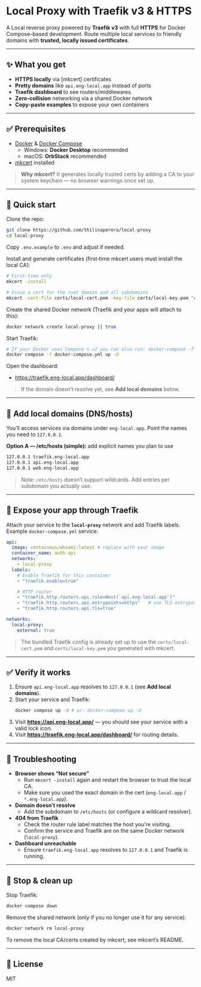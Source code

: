 # Local Proxy with Traefik v3 & HTTPS

A Local reverse proxy powered by **Traefik v3** with full **HTTPS** for Docker Compose–based development. Route multiple local services to friendly domains with **trusted, locally issued certificates**.

---

## ✨ What you get
- **HTTPS locally** via [mkcert] certificates
- **Pretty domains** like `api.eng-local.app` instead of ports
- **Traefik dashboard** to see routers/middlewares
- **Zero-collision** networking via a shared Docker network
- **Copy‑paste examples** to expose your own containers

---

## ✅ Prerequisites
- [Docker](https://docs.docker.com/get-docker/) & [Docker Compose](https://docs.docker.com/compose/)
  - Windows: **Docker Desktop** recommended
  - macOS: **OrbStack** recommended
- [mkcert](https://github.com/FiloSottile/mkcert) installed

> **Why mkcert?** It generates locally trusted certs by adding a CA to your system keychain — no browser warnings once set up.

---

## 🚀 Quick start

Clone the repo:
```bash
git clone https://github.com/thilinaperera/local-proxy
cd local-proxy
```

Copy `.env.example` to `.env` and adjust if needed.

Install and generate certificates (first‑time mkcert users must install the local CA):
```bash
# First‑time only
mkcert -install

# Issue a cert for the root domain and all subdomains
mkcert -cert-file certs/local-cert.pem -key-file certs/local-key.pem "eng-local.app" "*.eng-local.app"
```

Create the shared Docker network (Traefik and your apps will attach to this):
```bash
docker network create local-proxy || true
```

Start Traefik:
```bash
# If your Docker uses Compose < v2 you can also run: docker-compose -f docker-compose.yml up -d
docker compose -f docker-compose.yml up -d
```

Open the dashboard:
- https://traefik.eng-local.app/dashboard/

> If the domain doesn’t resolve yet, see **Add local domains** below.

---

## 🧭 Add local domains (DNS/hosts)
You’ll access services via domains under `eng-local.app`. Point the names you need to `127.0.0.1`.

**Option A — /etc/hosts (simple):** add explicit names you plan to use

``` sh
127.0.0.1 traefik.eng-local.app
127.0.0.1 api.eng-local.app
127.0.0.1 web.eng-local.app
```

> Note: `/etc/hosts` doesn’t support wildcards. Add entries per subdomain you actually use.

---

## 🧩 Expose your app through Traefik

Attach your service to the **`local-proxy`** network and add Traefik labels. Example `docker-compose.yml` service:

```yaml
api:
  image: containous/whoami:latest # replace with your image
  container_name: auth-api
  networks:
    - local-proxy
  labels:
    # Enable Traefik for this container
    - "traefik.enable=true"

    # HTTP router
    - "traefik.http.routers.api.rule=Host(`api.eng-local.app`)"
    - "traefik.http.routers.api.entrypoints=https"   # use TLS entrypoint
    - "traefik.http.routers.api.tls=true"

networks:
  local-proxy:
    external: true
```

> The bundled Traefik config is already set up to use the `certs/local-cert.pem` and `certs/local-key.pem` you generated with mkcert.

---

## ✅ Verify it works
1. Ensure `api.eng-local.app` resolves to `127.0.0.1` (see **Add local domains**).
2. Start your service and Traefik:
   ```bash
   docker compose up -d # or: docker-compose up -d
   ```
3. Visit **https://api.eng-local.app/** — you should see your service with a valid lock icon.
4. Visit **https://traefik.eng-local.app/dashboard/** for routing details.

---

## 🔧 Troubleshooting

- **Browser shows “Not secure”**
  - Run `mkcert -install` again and restart the browser to trust the local CA.
  - Make sure you used the exact domain in the cert (`eng-local.app` / `*.eng-local.app`).
- **Domain doesn’t resolve**
  - Add the subdomain to `/etc/hosts` (or configure a wildcard resolver).
- **404 from Traefik**
  - Check the router rule label matches the host you’re visiting.
  - Confirm the service and Traefik are on the same Docker network (`local-proxy`).
- **Dashboard unreachable**
  - Ensure `traefik.eng-local.app` resolves to `127.0.0.1` and Traefik is running.

---

## 🧹 Stop & clean up

Stop Traefik:

```bash
docker compose down
```

Remove the shared network (only if you no longer use it for any service):

```bash
docker network rm local-proxy
```

To remove the local CA/certs created by mkcert, see mkcert’s README.

---

## 📄 License

MIT
